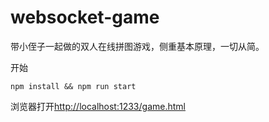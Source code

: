 # websocket-game
带小侄子一起做的双人在线拼图游戏，侧重基本原理，一切从简。

开始

```
npm install && npm run start
```

浏览器打开[http://localhost:1233/game.html](http://localhost:1233/game.html)
